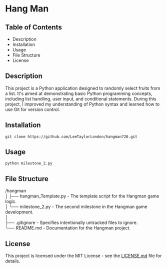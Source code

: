 # Hang Man

## Table of Contents

* Description  
* Installation  
* Usage  
* File Structure  
* License   

## Description
This project is a Python application designed to randomly 
select fruits from a list. It's aimed at demonstrating 
basic Python programming concepts, including list handling, 
user input, and conditional statements. During this project, 
I improved my understanding of Python syntax and learned how 
to use Git for version control.

## Installation
`git clone https://github.com/LeeTaylorLondon/hangman720.git`

## Usage 
`python milestone_2.py`

## File Structure
/hangman  
│ ├── hangman_Template.py - The template script for the Hangman game logic.  
│ └── milestone_2.py - The second milestone in the Hangman game development.  
│  
├── .gitignore - Specifies intentionally untracked files to ignore.  
└── README.md - Documentation for the Hangman project.  

## License

This project is licensed under the MIT License - see the [LICENSE.md](LICENSE.md) file for details.

